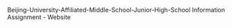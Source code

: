 Beijing-University-Affiliated-Middle-School-Junior-High-School
          Information Assignment - Website 
